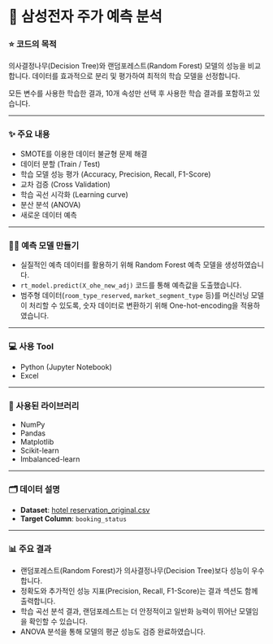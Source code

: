 # 📌 삼성전자 주가 예측 분석

### ⭐ 코드의 목적
의사결정나무(Decision Tree)와 랜덤포레스트(Random Forest) 모델의 성능을 비교합니다.
데이터를 효과적으로 분리 및 평가하여 최적의 학습 모델을 선정합니다.

모든 변수를 사용한 학습한 결과, 10개 속성만 선택 후 사용한 학습 결과를 포함하고 있습니다.

---

### ✨ 주요 내용

- SMOTE를 이용한 데이터 불균형 문제 해결
- 데이터 분할 (Train / Test)
- 학습 모델 성능 평가 (Accuracy, Precision, Recall, F1-Score)
- 교차 검증 (Cross Validation)
- 학습 곡선 시각화 (Learning curve)
- 분산 분석 (ANOVA)
- 새로운 데이터 예측

---

### 👨‍💻 예측 모델 만들기

- 실질적인 예측 데이터를 활용하기 위해 Random Forest 예측 모델을 생성하였습니다.
- ```rt_model.predict(X_ohe_new_adj)``` 코드를 통해 예측값을 도출했습니다.
- 범주형 데이터(```room_type_reserved```, ```market_segment_type``` 등)를 머신러닝 모델이 처리할 수 있도록, 숫자 데이터로 변환하기 위해 One-hot-encoding을 적용하였습니다.

---

### 💻 사용 Tool
- Python (Jupyter Notebook)
- Excel

---

### 📂 사용된 라이브러리
- NumPy
- Pandas
- Matplotlib
- Scikit-learn
- Imbalanced-learn

---

### 🗂️ 데이터 설명

- **Dataset**: [hotel reservation_original.csv](https://www.kaggle.com/datasets/ahsan81/hotel-reservations-classification-dataset)
- **Target Column**: ```booking_status```

---

### 📊 주요 결과

- 랜덤포레스트(Random Forest)가 의사결정나무(Decision Tree)보다 성능이 우수합니다.
- 정확도와 추가적인 성능 지표(Precision, Recall, F1-Score)는 결과 섹션도 함께 출력합니다.
- 학습 곡선 분석 결과, 랜덤포레스트는 더 안정적이고 일반화 능력이 뛰어난 모델임을 확인할 수 있습니다.
- ANOVA 분석을 통해 모델의 평균 성능도 검증 완료하였습니다.
